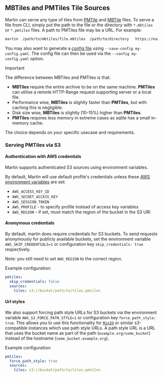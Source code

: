 ## MBTiles and PMTiles Tile Sources

Martin can serve any type of tiles from [PMTile](https://protomaps.com/blog/pmtiles-v3-whats-new)
and [MBTile](https://github.com/mapbox/mbtiles-spec) files.
To serve a file from CLI, simply put the path to the file or the directory with `*.mbtiles` or `*.pmtiles` files.
A path to PMTiles file may be a URL.
For example:

```bash
martin  /path/to/mbtiles/file.mbtiles  /path/to/directory   https://example.org/path/tiles.pmtiles
```

You may also want to generate a [config file](config-file.md) using `--save-config my-config.yaml`.
The config file can then be used via the `--config my-config.yaml` option.

> [!IMPORTANT]
> The difference between MBTiles and PMTiles is that:
>
> - **MBTiles** require the entire archive to be on the same machine. **PMTiles** can utilise a remote HTTP-Range request supporting server or a local file.
> - Performance wise, **MBTiles** is slightly faster than **PMTiles**, but with caching this is negligible.
> - Disk size wise, **MBTiles** is slightly (10-15%) higher than **PMTiles**.
> - **PMTiles** requires less memory in extreme cases as sqlite has a small in-memory cache.
>
> The choice depends on your specific usecase and requirements.

### Serving PMTiles via S3

#### Authentication with AWS credentials

Martin supports authenticated S3 sources using environment variables.

By default, Martin will use default profile's credentials unless these [AWS environment variables](https://docs.aws.amazon.com/sdkref/latest/guide/creds-config-files.html) are set:

- `AWS_ACCESS_KEY_ID`
- `AWS_SECRET_ACCESS_KEY`
- `AWS_SESSION_TOKEN`
- `AWS_PROFILE` - to specify profile instead of access key variables
- `AWS_REGION` - if set, must match the region of the bucket in the S3 URI

#### Anonymous credentials

By default, martin does require credentials for S3 buckets.
To send requests anonymously for publicly available buckets, set the environment variable `AWS_SKIP_CREDENTIALS=1` or configuration key `skip_credentials: true` respectively.

Note: you still need to set `AWS_REGION` to the correct region.

Example configuration:

```yaml
pmtiles:
  skip_credentials: false
  sources:
    tiles: s3://bucket/path/to/tiles.pmtiles
```

#### Url styles

We also support forcing path style URLs for S3 buckets via the environment variable `AWS_S3_FORCE_PATH_STYLE=1` or configuration key `force_path_style: true`.
This allows you to use this functionality for [`MinIO`](https://min.io/) or similar s3-compatible instances which use path style URLs.
A path style URL is a URL that uses the bucket name as part of the path (`example.org/some_bucket`) instead of the hostname (`some_bucket.example.org`).

Example configuration:

```yaml
pmtiles:
  force_path_style: true
  sources:
    tiles: s3://bucket/path/to/tiles.pmtiles
```
